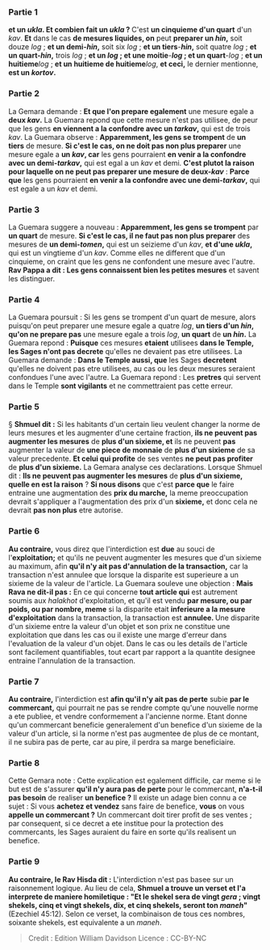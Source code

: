
### Partie 1
<b>et un <i>ukla</i>. Et combien fait un <i>ukla</i> ? </b> C'est <b>un cinquieme d'un quart</b> d'un <i>kav</i>. <b>Et</b> dans le cas <b>de mesures liquides, on</b> peut <b>preparer un <i>hin</i>,</b> soit douze <i>log</i> ; <b>et un demi-<i>hin</i>,</b> soit six <i>log</i> ; <b>et un tiers</b>-<b><i>hin</i>,</b> soit quatre <i>log</i> ; <b>et un quart-<i>hin</i>,</b> trois <i>log</i> ; <b>et un <i>log</i> ; et une moitie</b>-<b><i>log</i> ; et un quart</b>-<i>log</i> ; <b>et un huitieme</b><i>log</i> ; <b>et un huitieme de huitieme</b><i>log</i>, <b>et ceci,</b> le dernier mentionne, <b>est un <i>kortov</i>. </b>

### Partie 2
La Gemara demande : <b>Et que l'on prepare egalement</b> une mesure egale a <b>deux <i>kav</i>.</b> La Guemara repond que cette mesure n'est pas utilisee, de peur que les gens <b>en viennent a la confondre avec un <i>tarkav</i>,</b> qui est de trois <i>kav</i>. La Guemara observe : <b>Apparemment, les gens se trompent</b> de <b>un tiers</b> de mesure. <b>Si c'est le cas, on ne doit pas non plus preparer</b> une mesure egale a <b>un <i>kav</i>, car</b> les gens pourraient <b>en venir a la confondre avec un demi-<i>tarkav</i>,</b> qui est egal a un <i>kav</i> et demi. <b>C'est plutot la raison pour laquelle on ne peut pas preparer une mesure de deux-<i>kav</i></b> : <b>Parce que</b> les gens pourraient <b>en venir a la confondre avec une demi-<i>tarkav</i>,</b> qui est egale a un <i>kav</i> et demi.

### Partie 3
La Guemara suggere a nouveau : <b>Apparemment, les gens se trompent</b> par <b>un quart</b> de mesure. <b>Si c'est le cas, il ne faut pas non plus preparer</b> des mesures de <b>un demi-<i>tomen</i>,</b> qui est un seizieme d'un <i>kav</i>, <b>et d'une <i>ukla</i>,</b> qui est un vingtieme d'un <i>kav</i>. Comme elles ne different que d'un cinquieme, on craint que les gens ne confondent une mesure avec l'autre. <b>Rav Pappa a dit : Les gens connaissent bien les petites mesures</b> et savent les distinguer.

### Partie 4
La Guemara poursuit : Si les gens se trompent d'un quart de mesure, alors puisqu'on peut preparer une mesure egale a quatre <i>log</i>, <b>un tiers d'un <i>hin</i>, qu'on ne prepare pas</b> une mesure egale a trois <i>log</i>, <b>un quart</b> de <b>un <i>hin</i>.</b> La Guemara repond : <b>Puisque</b> ces mesures <b>etaient</b> utilisees <b>dans le Temple, les Sages n'ont pas decrete</b> qu'elles ne devaient pas etre utilisees. La Guemara demande : <b>Dans le Temple aussi, que</b> les Sages <b>decretent</b> qu'elles ne doivent pas etre utilisees, au cas ou les deux mesures seraient confondues l'une avec l'autre. La Guemara repond : Les <b>pretres</b> qui servent dans le Temple <b>sont vigilants</b> et ne commettraient pas cette erreur.

### Partie 5
§ <b>Shmuel dit :</b> Si les habitants d'un certain lieu veulent changer la norme de leurs mesures et les augmenter d'une certaine fraction, <b>ils ne peuvent pas augmenter les mesures</b> de <b>plus d'un sixieme, et</b> ils ne peuvent <b>pas</b> augmenter la valeur de <b>une piece de monnaie</b> de <b>plus d'un sixieme</b> de sa valeur precedente. <b>Et celui qui profite</b> de ses ventes <b>ne peut pas profiter</b> de <b>plus d'un sixieme.</b> La Gemara analyse ces declarations. Lorsque Shmuel dit : <b>Ils ne peuvent pas augmenter les mesures</b> de <b>plus d'un sixieme, quelle en est la raison</b> ? <b>Si nous disons</b> que c'est <b>parce que</b> le faire entraine une augmentation des <b>prix du marche,</b> la meme preoccupation devrait s'appliquer a l'augmentation des prix d'un <b>sixieme,</b> et donc cela ne devrait <b>pas non plus</b> etre autorise.

### Partie 6
<b>Au contraire,</b> vous direz que l'interdiction est <b>due</b> au souci de l'<b>exploitation;</b> et qu'ils ne peuvent augmenter les mesures que d'un sixieme au maximum, afin <b>qu'il n'y ait pas d'annulation de la transaction,</b> car la transaction n'est annulee que lorsque la disparite est superieure a un sixieme de la valeur de l'article. La Guemara souleve une objection : <b>Mais Rava ne dit-il pas :</b> En ce qui concerne <b>tout article qui</b> est autrement soumis aux <i>halakhot</i> d'exploitation, et qu'il est vendu <b>par mesure, ou par poids, ou par nombre, meme</b> si la disparite etait <b>inferieure a la mesure d'exploitation</b> dans la transaction, la transaction est <b>annulee. </b> Une disparite d'un sixieme entre la valeur d'un objet et son prix ne constitue une exploitation que dans les cas ou il existe une marge d'erreur dans l'evaluation de la valeur d'un objet. Dans le cas ou les details de l'article sont facilement quantifiables, tout ecart par rapport a la quantite designee entraine l'annulation de la transaction.

### Partie 7
<b>Au contraire,</b> l'interdiction est <b>afin qu'il n'y ait pas de perte</b> subie <b>par le commercant,</b> qui pourrait ne pas se rendre compte qu'une nouvelle norme a ete publiee, et vendre conformement a l'ancienne norme. Etant donne qu'un commercant beneficie generalement d'un benefice d'un sixieme de la valeur d'un article, si la norme n'est pas augmentee de plus de ce montant, il ne subira pas de perte, car au pire, il perdra sa marge beneficiaire.

### Partie 8
Cette Gemara note : Cette explication est egalement difficile, car meme si le but est de s'assurer <b>qu'il n'y aura pas de perte</b> pour le commercant, <b>n'a-t-il pas besoin</b> de realiser <b>un benefice ?</b> Il existe un adage bien connu a ce sujet : Si vous <b>achetez et vendez</b> sans faire de benefice, <b>vous</b> on vous <b>appelle un commercant ?</b> Un commercant doit tirer profit de ses ventes ; par consequent, si ce decret a ete institue pour la protection des commercants, les Sages auraient du faire en sorte qu'ils realisent un benefice.

### Partie 9
<b>Au contraire, le Rav Hisda dit :</b> L'interdiction n'est pas basee sur un raisonnement logique. Au lieu de cela, <b>Shmuel a trouve un verset et l'a interprete de maniere homiletique : "Et le shekel sera de vingt <i>gera</i> ; vingt shekels, cinq et vingt shekels, dix, et cinq shekels, seront ton <i>maneh</i>"</b> (Ezechiel 45:12). Selon ce verset, la combinaison de tous ces nombres, soixante shekels, est equivalente a un <i>maneh</i>.

>Credit : Edition William Davidson
>Licence : CC-BY-NC